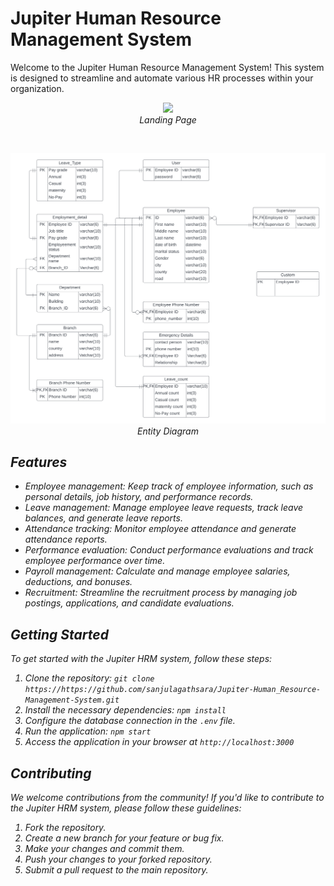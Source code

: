 # Jupiter Human Resource Management System

Welcome to the Jupiter Human Resource Management System! This system is designed to streamline and automate various HR processes within your organization.

<p align="center">
<img src="IMAGES/Landing_Page.png">
<br/>
<em>Landing Page<em/>
<p/>
<br/>
<p align="center">
<img src="IMAGES/Entity_Diagram.png">
<br/>
<em>Entity Diagram<em/>
<p/>

## Features

- Employee management: Keep track of employee information, such as personal details, job history, and performance records.
- Leave management: Manage employee leave requests, track leave balances, and generate leave reports.
- Attendance tracking: Monitor employee attendance and generate attendance reports.
- Performance evaluation: Conduct performance evaluations and track employee performance over time.
- Payroll management: Calculate and manage employee salaries, deductions, and bonuses.
- Recruitment: Streamline the recruitment process by managing job postings, applications, and candidate evaluations.

## Getting Started

To get started with the Jupiter HRM system, follow these steps:

1. Clone the repository: `git clone https://https://github.com/sanjulagathsara/Jupiter-Human_Resource-Management-System.git`
2. Install the necessary dependencies: `npm install`
3. Configure the database connection in the `.env` file.
4. Run the application: `npm start`
5. Access the application in your browser at `http://localhost:3000`

## Contributing

We welcome contributions from the community! If you'd like to contribute to the Jupiter HRM system, please follow these guidelines:

1. Fork the repository.
2. Create a new branch for your feature or bug fix.
3. Make your changes and commit them.
4. Push your changes to your forked repository.
5. Submit a pull request to the main repository.



